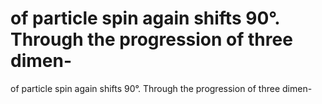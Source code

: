 # of particle spin again shifts 90°. Through the progression of three dimen-

of particle spin again shifts 90°. Through the progression of three dimen-